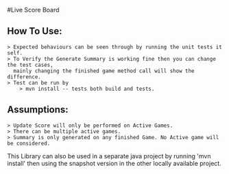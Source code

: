 #Live Score Board

## How To Use:
    > Expected behaviours can be seen through by running the unit tests it self.
    > To Verify the Generate Summary is working fine then you can change the test cases, 
      mainly changing the finished game method call will show the difference.
    > Test can be run by
        > mvn install -- tests both build and tests.

## Assumptions:
    > Update Score will only be performed on Active Games.
    > There can be multiple active games.
    > Summary is only generated on any finished Game. No Active game will be considered.

This Library can also be used in a separate java project by running 'mvn install' then using the snapshot version in the other locally available project.